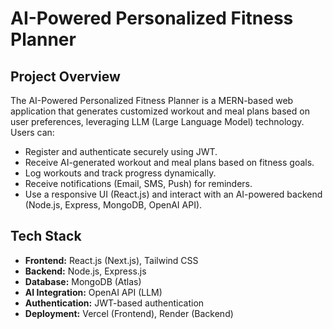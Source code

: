 # AI-Powered Personalized Fitness Planner

## Project Overview

The AI-Powered Personalized Fitness Planner is a MERN-based web application that generates customized workout and meal plans based on user preferences, leveraging LLM (Large Language Model) technology. Users can:

- Register and authenticate securely using JWT.
- Receive AI-generated workout and meal plans based on fitness goals.
- Log workouts and track progress dynamically.
- Receive notifications (Email, SMS, Push) for reminders.
- Use a responsive UI (React.js) and interact with an AI-powered backend (Node.js, Express, MongoDB, OpenAI API).

## Tech Stack

- **Frontend:** React.js (Next.js), Tailwind CSS
- **Backend:** Node.js, Express.js
- **Database:** MongoDB (Atlas)
- **AI Integration:** OpenAI API (LLM)
- **Authentication:** JWT-based authentication
- **Deployment:** Vercel (Frontend), Render (Backend)


